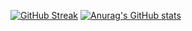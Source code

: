 [![GitHub Streak](https://streak-stats.demolab.com?user=Reem24R&theme=radical&hide_border=true)](https://git.io/streak-stats)
[![Anurag's GitHub stats](https://github-readme-stats.vercel.app/api?username=Reem24R)](https://github.com/Reem24R/github-readme-stats)

